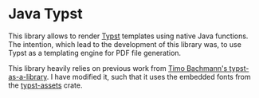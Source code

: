 # Java Typst
This library allows to render [Typst](https://typst.app/) templates
using native Java functions. The intention, which lead to the development of
this library was, to use Typst as a templating engine for PDF file generation.

This library heavily relies on previous work from 
[Timo Bachmann's typst-as-a-library](https://github.com/tfachmann/typst-as-library).
I have modified it, such that it uses the embedded fonts from 
the [typst-assets](https://crates.io/crates/typst-assets) crate.